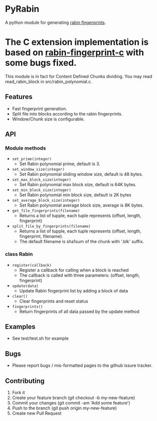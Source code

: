 # PyRabin
A python module for generating [rabin fingerprints](http://en.wikipedia.org/wiki/Rabin_fingerprint).

The C extension implementation is based on [rabin-fingerprint-c](https://code.google.com/p/rabin-fingerprint-c/) with some bugs fixed.
===================================================================
This module is in fact for Content Defined Chunks dividing. You may read
read_rabin_block in src/rabin_polynomial.c.

## Features
* Fast fingerprint generation.
* Split file into blocks according to the rabin fingerprints.
* Window/Chunk size is configurable.

## API
### Module methods
* `set_prime(integer)`
  - Set Rabin polynomial prime, default is 3.
* `set_window_size(integer)`
  - Set Rabin polynomial sliding window size, default is 48 bytes.
* `set_max_block_size(integer)`
  - Set Rabin polynomial max block size, default is 64K bytes.
* `set_min_block_size(integer)`
  - Set Rabin polynomial min block size, default is 2K bytes
* `set_average_block_size(integer)`
  - Set Rabin polynomial average block size, average is 8K bytes.
* `get_file_fingerprints(filename)`
  - Returns a list of tupple, each tuple represents (offset, length, fingerprint) 
* `split_file_by_fingerprints(filename)`
  - Returns a list of tupple, each tuple represents (offset, length, fingerprint, filename).
  - The default filename is sha1sum of the chunk with '.blk' suffix.

### class Rabin
* `register(callback)`
  - Register a callback for calling when a block is reached
  - The callback is called with three parameters: (offset, length, fingerprint)
* `update(data)`
  - Update Rabin fingerprint list by adding a block of data
* `clear()`
  - Clear fingerprints and reset status
* `fingerprints()`
  - Return fingerprints of all data passed by the update method

## Examples
* See test/test.sh for example

## Bugs
* Please report bugs / mis-formatted pages to the github issure tracker.

## Contributing
1. Fork it
2. Create your feature branch (git checkout -b my-new-feature)
3. Commit your changes (git commit -am 'Add some feature')
4. Push to the branch (git push origin my-new-feature)
5. Create new Pull Request

